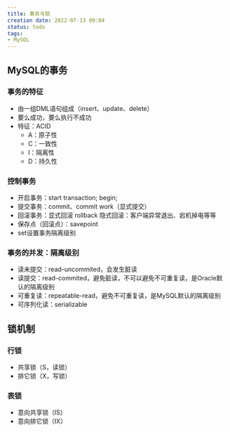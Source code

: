 ```yaml
---
title: 事务与锁
creation date: 2022-07-13 09:04 
status: todo
tags:
- MySQL
---
```


## MySQL的事务

### 事务的特征

- 由一组DML语句组成（insert、update、delete）
- 要么成功，要么执行不成功
- 特征：ACID
	- A：原子性
	- C：一致性
	- I：隔离性
	- D：持久性
		
### 控制事务

- 开启事务：start transaction; begin;
- 提交事务：commit、commit work（显式提交）
- 回滚事务：显式回滚 rollback  隐式回滚：客户端异常退出、宕机掉电等等
- 保存点（回滚点）：savepoint
- set设置事务隔离级别
		
### 事务的并发：隔离级别

- 读未提交：read-uncommited，会发生脏读
- 读提交：read-commited，避免脏读，不可以避免不可重复读，是Oracle默认的隔离级别
- 可重复读：repeatable-read，避免不可重复读，是MySQL默认的隔离级别
- 可序列化读：serializable

## 锁机制

### 行锁

- 共享锁（S，读锁）
- 排它锁（X，写锁）

### 表锁

- 意向共享锁（IS）
- 意向排它锁（IX）